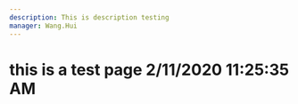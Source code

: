 ```yaml
---
description: This is description testing
manager: Wang.Hui
---
```

# this is a test page 2/11/2020 11:25:35 AM